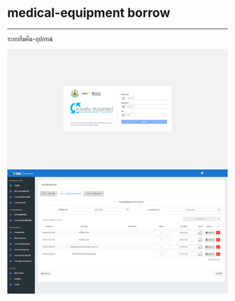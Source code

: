 # medical-equipment borrow 
<hr/>
<p>ระบบยืมคืน-อุปกรณ์</p>

<img src="screen/screen-001.JPG" alt="login"/>


<img src="screen/screen-002.JPG" alt="login"/>

